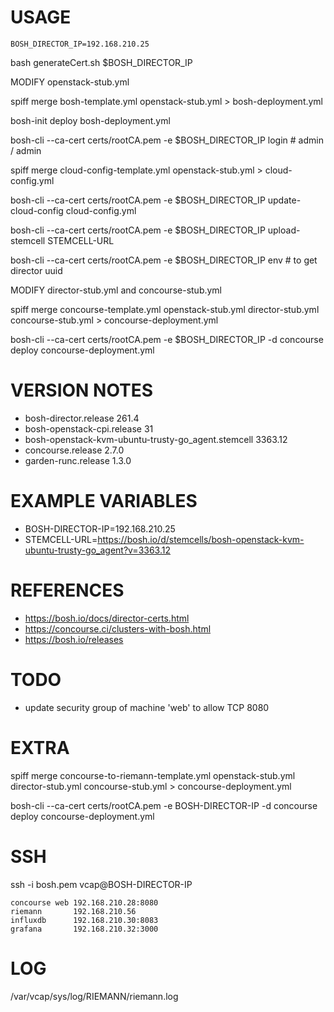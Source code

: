 # USAGE

```
BOSH_DIRECTOR_IP=192.168.210.25
```

bash generateCert.sh $BOSH_DIRECTOR_IP

MODIFY openstack-stub.yml

spiff merge bosh-template.yml openstack-stub.yml > bosh-deployment.yml

bosh-init deploy bosh-deployment.yml

bosh-cli --ca-cert certs/rootCA.pem -e $BOSH_DIRECTOR_IP login # admin / admin

spiff merge cloud-config-template.yml openstack-stub.yml > cloud-config.yml

bosh-cli --ca-cert certs/rootCA.pem -e $BOSH_DIRECTOR_IP update-cloud-config cloud-config.yml

bosh-cli --ca-cert certs/rootCA.pem -e $BOSH_DIRECTOR_IP upload-stemcell STEMCELL-URL

bosh-cli --ca-cert certs/rootCA.pem -e $BOSH_DIRECTOR_IP env # to get director uuid

MODIFY director-stub.yml and concourse-stub.yml

spiff merge concourse-template.yml openstack-stub.yml director-stub.yml concourse-stub.yml > concourse-deployment.yml

bosh-cli --ca-cert certs/rootCA.pem -e $BOSH_DIRECTOR_IP -d concourse deploy concourse-deployment.yml

# VERSION NOTES

* bosh-director.release 261.4
* bosh-openstack-cpi.release 31
* bosh-openstack-kvm-ubuntu-trusty-go_agent.stemcell 3363.12
* concourse.release 2.7.0
* garden-runc.release 1.3.0

# EXAMPLE VARIABLES

* BOSH-DIRECTOR-IP=192.168.210.25
* STEMCELL-URL=https://bosh.io/d/stemcells/bosh-openstack-kvm-ubuntu-trusty-go_agent?v=3363.12

# REFERENCES

* https://bosh.io/docs/director-certs.html
* https://concourse.ci/clusters-with-bosh.html
* https://bosh.io/releases

# TODO

* update security group of machine 'web' to allow TCP 8080

# EXTRA

spiff merge concourse-to-riemann-template.yml openstack-stub.yml director-stub.yml concourse-stub.yml > concourse-deployment.yml

bosh-cli --ca-cert certs/rootCA.pem -e BOSH-DIRECTOR-IP -d concourse deploy concourse-deployment.yml

# SSH

ssh -i bosh.pem vcap@BOSH-DIRECTOR-IP

```
concourse web 192.168.210.28:8080
riemann       192.168.210.56
influxdb      192.168.210.30:8083
grafana       192.168.210.32:3000
```

# LOG

/var/vcap/sys/log/RIEMANN/riemann.log
